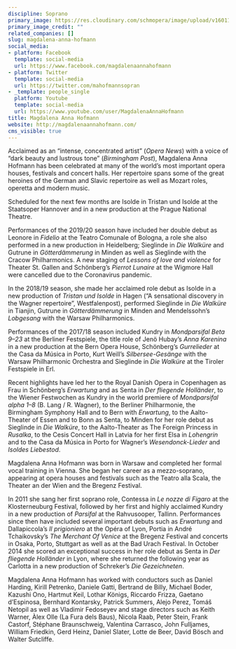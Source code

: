```yaml
---
discipline: Soprano
primary_image: https://res.cloudinary.com/schmopera/image/upload/v1601164886/media/2020/09/AnnaMagdalenaHofmann_hqwdlj.jpg
primary_image_credit: ""
related_companies: []
slug: magdalena-anna-hofmann
social_media:
- platform: Facebook
  template: social-media
  url: https://www.facebook.com/magdalenaannahofmann
- platform: Twitter
  template: social-media
  url: https://twitter.com/mahofmannsopran
- _template: people_single
  platform: Youtube
  template: social-media
  url: https://www.youtube.com/user/MagdalenaAnnaHofmann
title: Magdalena Anna Hofmann
website: http://magdalenaannahofmann.com/
cms_visible: true
---
```

Acclaimed as an “intense, concentrated artist” (_Opera News_) with a voice of “dark beauty and lustrous tone” (_Birmingham Post_), Magdalena Anna Hofmann has been celebrated at many of the world’s most important opera houses, festivals and concert halls. Her repertoire spans some of the great heroines of the German and Slavic repertoire as well as Mozart roles, operetta and modern music.

Scheduled for the next few months are Isolde in Tristan und Isolde at the Staatsoper Hannover and in a new production at the Prague National Theatre.

Performances of the 2019/20 season have included her double debut as Leonore in _Fidelio_ at the Teatro Comunale of Bologna, a role she also performed in a new production in Heidelberg; Sieglinde in _Die Walküre_ and Gutrune in _Götterdämmerung_ in Minden as well as Sieglinde with the Cracow Philharmonics. A new staging of _Lessons of love and violence_ for Theater St. Gallen and Schönberg’s _Pierrot Lunaire_ at the Wigmore Hall were cancelled due to the Coronavirus pandemic.

In the 2018/19 season, she made her acclaimed role debut as Isolde in a new production of _Tristan und Isolde_ in Hagen (“A sensational discovery in the Wagner repertoire”, Westfalenpost), performed Sieglinde in _Die Walküre_ in Tianjin, Gutrune in _Götterdämmerung_ in Minden and Mendelssohn’s _Lobgesang_ with the Warsaw Philharmonics.

Performances of the 2017/18 season included Kundry in _Mondparsifal Beta 9–23_ at the Berliner Festspiele, the title role of Jenö Hubay’s _Anna Karenina_ in a new production at the Bern Opera House, Schönberg’s _Gurrelieder_ at the Casa da Música in Porto, Kurt Weill’s _Silbersee-Gesänge_ with the Warsaw Philharmonic Orchestra and Sieglinde in _Die Walküre_ at the Tiroler Festspiele in Erl.

Recent highlights have led her to the Royal Danish Opera in Copenhagen as Frau in Schönberg’s _Erwartung_ and as Senta in _Der fliegende Holländer_, to the Wiener Festwochen as Kundry in the world premiere of _Mondparsifal alpha 1–8_ (B. Lang / R. Wagner), to the Berliner Philharmonie, the Birmingham Symphony Hall and to Bern with _Erwartung_, to the Aalto-Theater of Essen and to Bonn as Senta, to Minden for her role debut as Sieglinde in _Die Walküre_, to the Aalto-Theater as The Foreign Princess in _Rusalka_, to the Cesis Concert Hall in Latvia for her first Elsa in _Lohengrin_ and to the Casa da Música in Porto for Wagner’s _Wesendonck-Lieder_ and _Isoldes Liebestod_.

Magdalena Anna Hofmann was born in Warsaw and completed her formal vocal training in Vienna. She began her career as a mezzo-soprano, appearing at opera houses and festivals such as the Teatro alla Scala, the Theater an der Wien and the Bregenz Festival.

In 2011 she sang her first soprano role, Contessa in _Le nozze di Figaro_ at the Klosterneuburg Festival, followed by her first and highly acclaimed Kundry in a new production of _Parsifal_ at the Rahvusooper, Tallinn. Performances since then have included several important debuts such as _Erwartung_ and Dallapiccola’s _Il prigioniero_ at the Opéra of Lyon, Portia in André Tchaikovsky’s _The Merchant Of Venice_ at the Bregenz Festival and concerts in Osaka, Porto, Stuttgart as well as at the Bad Urach Festival. In October 2014 she scored an exceptional success in her role debut as Senta in _Der fliegende Holländer_ in Lyon, where she returned the following year as Carlotta in a new production of Schreker’s _Die Gezeichneten_.

Magdalena Anna Hofmann has worked with conductors such as Daniel Harding, Kirill Petrenko, Daniele Gatti, Bertrand de Billy, Michael Boder, Kazushi Ono, Hartmut Keil, Lothar Königs, Riccardo Frizza, Gaetano d’Espinosa, Bernhard Kontarsky, Patrick Summers, Alejo Perez, Tomáš Netopil as well as Vladimir Fedoseyev and stage directors such as Keith Warner, Àlex Olle (La Fura dels Baus), Nicola Raab, Peter Stein, Frank Castorf, Stéphane Braunschweig, Valentina Carrasco, John Fulljames, William Friedkin, Gerd Heinz, Daniel Slater, Lotte de Beer, David Bösch and Walter Sutcliffe.